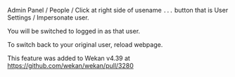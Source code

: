 Admin Panel / People / Click at right side of usename `...` button that is User Settings / Impersonate user.

You will be switched to logged in as that user.

To switch back to your original user, reload webpage.

This feature was added to Wekan v4.39 at https://github.com/wekan/wekan/pull/3280

